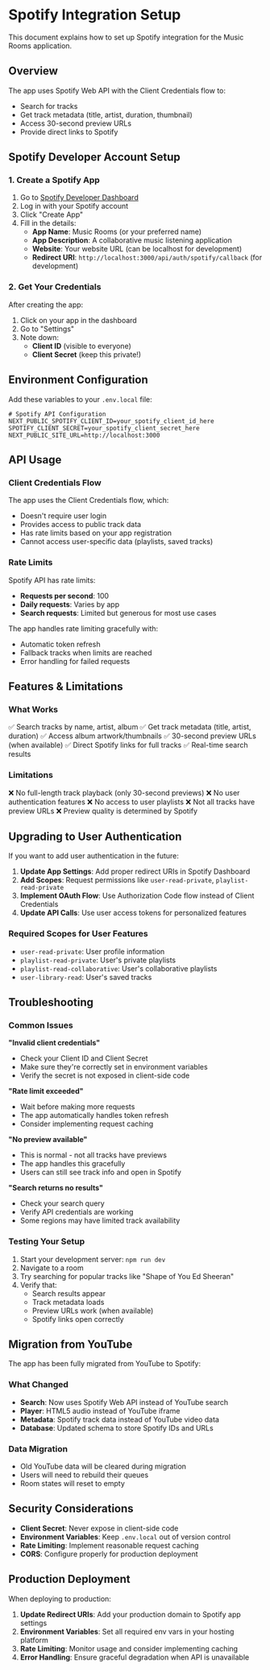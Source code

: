 # Spotify Integration Setup

This document explains how to set up Spotify integration for the Music Rooms application.

## Overview

The app uses Spotify Web API with the Client Credentials flow to:

-   Search for tracks
-   Get track metadata (title, artist, duration, thumbnail)
-   Access 30-second preview URLs
-   Provide direct links to Spotify

## Spotify Developer Account Setup

### 1. Create a Spotify App

1. Go to [Spotify Developer Dashboard](https://developer.spotify.com/dashboard/applications)
2. Log in with your Spotify account
3. Click "Create App"
4. Fill in the details:
    - **App Name**: Music Rooms (or your preferred name)
    - **App Description**: A collaborative music listening application
    - **Website**: Your website URL (can be localhost for development)
    - **Redirect URI**: `http://localhost:3000/api/auth/spotify/callback` (for development)

### 2. Get Your Credentials

After creating the app:

1. Click on your app in the dashboard
2. Go to "Settings"
3. Note down:
    - **Client ID** (visible to everyone)
    - **Client Secret** (keep this private!)

## Environment Configuration

Add these variables to your `.env.local` file:

```env
# Spotify API Configuration
NEXT_PUBLIC_SPOTIFY_CLIENT_ID=your_spotify_client_id_here
SPOTIFY_CLIENT_SECRET=your_spotify_client_secret_here
NEXT_PUBLIC_SITE_URL=http://localhost:3000
```

## API Usage

### Client Credentials Flow

The app uses the Client Credentials flow, which:

-   Doesn't require user login
-   Provides access to public track data
-   Has rate limits based on your app registration
-   Cannot access user-specific data (playlists, saved tracks)

### Rate Limits

Spotify API has rate limits:

-   **Requests per second**: 100
-   **Daily requests**: Varies by app
-   **Search requests**: Limited but generous for most use cases

The app handles rate limiting gracefully with:

-   Automatic token refresh
-   Fallback tracks when limits are reached
-   Error handling for failed requests

## Features & Limitations

### What Works

✅ Search tracks by name, artist, album
✅ Get track metadata (title, artist, duration)
✅ Access album artwork/thumbnails
✅ 30-second preview URLs (when available)
✅ Direct Spotify links for full tracks
✅ Real-time search results

### Limitations

❌ No full-length track playback (only 30-second previews)
❌ No user authentication features
❌ No access to user playlists
❌ Not all tracks have preview URLs
❌ Preview quality is determined by Spotify

## Upgrading to User Authentication

If you want to add user authentication in the future:

1. **Update App Settings**: Add proper redirect URIs in Spotify Dashboard
2. **Add Scopes**: Request permissions like `user-read-private`, `playlist-read-private`
3. **Implement OAuth Flow**: Use Authorization Code flow instead of Client Credentials
4. **Update API Calls**: Use user access tokens for personalized features

### Required Scopes for User Features

-   `user-read-private`: User profile information
-   `playlist-read-private`: User's private playlists
-   `playlist-read-collaborative`: User's collaborative playlists
-   `user-library-read`: User's saved tracks

## Troubleshooting

### Common Issues

**"Invalid client credentials"**

-   Check your Client ID and Client Secret
-   Make sure they're correctly set in environment variables
-   Verify the secret is not exposed in client-side code

**"Rate limit exceeded"**

-   Wait before making more requests
-   The app automatically handles token refresh
-   Consider implementing request caching

**"No preview available"**

-   This is normal - not all tracks have previews
-   The app handles this gracefully
-   Users can still see track info and open in Spotify

**"Search returns no results"**

-   Check your search query
-   Verify API credentials are working
-   Some regions may have limited track availability

### Testing Your Setup

1. Start your development server: `npm run dev`
2. Navigate to a room
3. Try searching for popular tracks like "Shape of You Ed Sheeran"
4. Verify that:
    - Search results appear
    - Track metadata loads
    - Preview URLs work (when available)
    - Spotify links open correctly

## Migration from YouTube

The app has been fully migrated from YouTube to Spotify:

### What Changed

-   **Search**: Now uses Spotify Web API instead of YouTube search
-   **Player**: HTML5 audio instead of YouTube iframe
-   **Metadata**: Spotify track data instead of YouTube video data
-   **Database**: Updated schema to store Spotify IDs and URLs

### Data Migration

-   Old YouTube data will be cleared during migration
-   Users will need to rebuild their queues
-   Room states will reset to empty

## Security Considerations

-   **Client Secret**: Never expose in client-side code
-   **Environment Variables**: Keep `.env.local` out of version control
-   **Rate Limiting**: Implement reasonable request caching
-   **CORS**: Configure properly for production deployment

## Production Deployment

When deploying to production:

1. **Update Redirect URIs**: Add your production domain to Spotify app settings
2. **Environment Variables**: Set all required env vars in your hosting platform
3. **Rate Limiting**: Monitor usage and consider implementing caching
4. **Error Handling**: Ensure graceful degradation when API is unavailable

